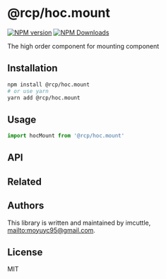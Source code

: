 # @rcp/hoc.mount

[![NPM version](https://img.shields.io/npm/v/@rcp/hoc.mount.svg?style=flat-square)](https://www.npmjs.com/package/@rcp/hoc.mount)
[![NPM Downloads](https://img.shields.io/npm/dm/@rcp/hoc.mount.svg?style=flat-square&maxAge=43200)](https://www.npmjs.com/package/@rcp/hoc.mount)

The high order component for mounting component

## Installation

```bash
npm install @rcp/hoc.mount
# or use yarn
yarn add @rcp/hoc.mount
```

## Usage

```javascript
import hocMount from '@rcp/hoc.mount'
```

## API

<!-- Generated by documentation.js. Update this documentation by updating the source code. -->

## Related

## Authors

This library is written and maintained by imcuttle, <mailto:moyuyc95@gmail.com>.

## License

MIT
